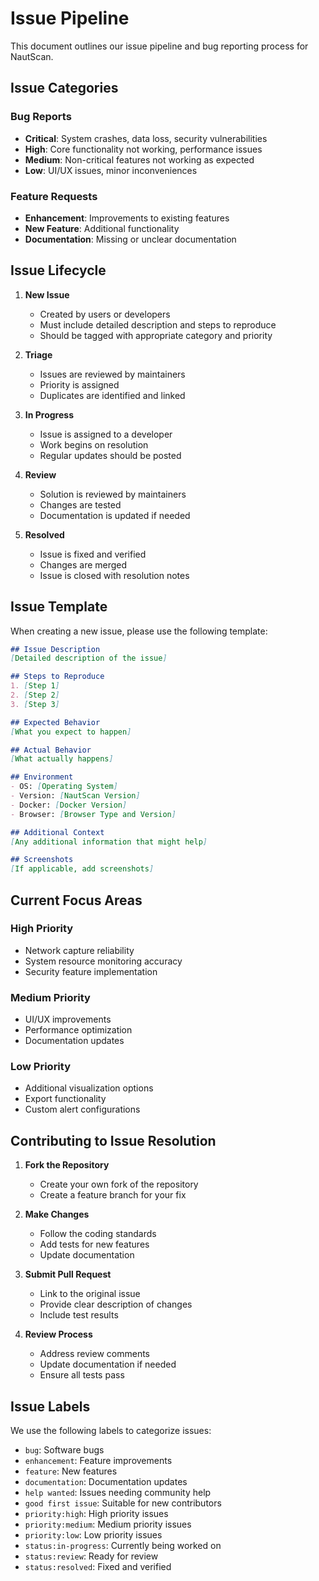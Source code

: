 # Issue Pipeline

This document outlines our issue pipeline and bug reporting process for NautScan.

## Issue Categories

### Bug Reports
- **Critical**: System crashes, data loss, security vulnerabilities
- **High**: Core functionality not working, performance issues
- **Medium**: Non-critical features not working as expected
- **Low**: UI/UX issues, minor inconveniences

### Feature Requests
- **Enhancement**: Improvements to existing features
- **New Feature**: Additional functionality
- **Documentation**: Missing or unclear documentation

## Issue Lifecycle

1. **New Issue**
   - Created by users or developers
   - Must include detailed description and steps to reproduce
   - Should be tagged with appropriate category and priority

2. **Triage**
   - Issues are reviewed by maintainers
   - Priority is assigned
   - Duplicates are identified and linked

3. **In Progress**
   - Issue is assigned to a developer
   - Work begins on resolution
   - Regular updates should be posted

4. **Review**
   - Solution is reviewed by maintainers
   - Changes are tested
   - Documentation is updated if needed

5. **Resolved**
   - Issue is fixed and verified
   - Changes are merged
   - Issue is closed with resolution notes

## Issue Template

When creating a new issue, please use the following template:

```markdown
## Issue Description
[Detailed description of the issue]

## Steps to Reproduce
1. [Step 1]
2. [Step 2]
3. [Step 3]

## Expected Behavior
[What you expect to happen]

## Actual Behavior
[What actually happens]

## Environment
- OS: [Operating System]
- Version: [NautScan Version]
- Docker: [Docker Version]
- Browser: [Browser Type and Version]

## Additional Context
[Any additional information that might help]

## Screenshots
[If applicable, add screenshots]
```

## Current Focus Areas

### High Priority
- Network capture reliability
- System resource monitoring accuracy
- Security feature implementation

### Medium Priority
- UI/UX improvements
- Performance optimization
- Documentation updates

### Low Priority
- Additional visualization options
- Export functionality
- Custom alert configurations

## Contributing to Issue Resolution

1. **Fork the Repository**
   - Create your own fork of the repository
   - Create a feature branch for your fix

2. **Make Changes**
   - Follow the coding standards
   - Add tests for new features
   - Update documentation

3. **Submit Pull Request**
   - Link to the original issue
   - Provide clear description of changes
   - Include test results

4. **Review Process**
   - Address review comments
   - Update documentation if needed
   - Ensure all tests pass

## Issue Labels

We use the following labels to categorize issues:

- `bug`: Software bugs
- `enhancement`: Feature improvements
- `feature`: New features
- `documentation`: Documentation updates
- `help wanted`: Issues needing community help
- `good first issue`: Suitable for new contributors
- `priority:high`: High priority issues
- `priority:medium`: Medium priority issues
- `priority:low`: Low priority issues
- `status:in-progress`: Currently being worked on
- `status:review`: Ready for review
- `status:resolved`: Fixed and verified 